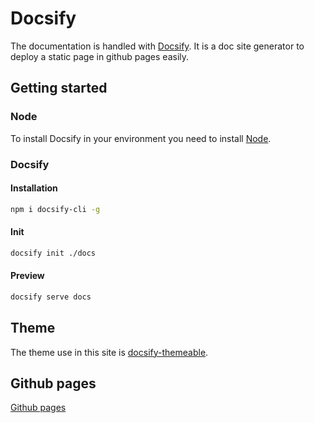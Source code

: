 # Docsify

The documentation is handled with [Docsify](https://docsify.js.org/#/). It is a doc site generator to
deploy a static page in github pages easily.

## Getting started

### Node

To install Docsify in your environment you need to install [Node](https://nodejs.org/es/).

### Docsify

#### Installation

```bash
npm i docsify-cli -g
```

#### Init

```bash
docsify init ./docs
```

#### Preview

```bash
docsify serve docs
```

## Theme

The theme use in this site is [docsify-themeable](https://jhildenbiddle.github.io/docsify-themeable/#/).

## Github pages

[Github pages](https://pages.github.com/)

